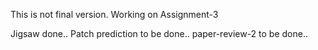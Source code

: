 This is not final version.
Working on Assignment-3

Jigsaw done..
Patch prediction to be done..
paper-review-2 to be done..
